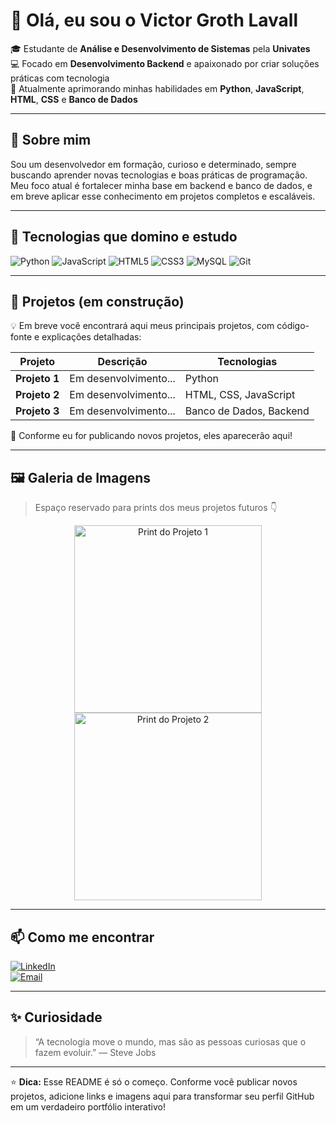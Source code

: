 # 👋 Olá, eu sou o Victor Groth Lavall

🎓 Estudante de **Análise e Desenvolvimento de Sistemas** pela **Univates**  
💻 Focado em **Desenvolvimento Backend** e apaixonado por criar soluções práticas com tecnologia  
🚀 Atualmente aprimorando minhas habilidades em **Python**, **JavaScript**, **HTML**, **CSS** e **Banco de Dados**

---

## 🧠 Sobre mim

Sou um desenvolvedor em formação, curioso e determinado, sempre buscando aprender novas tecnologias e boas práticas de programação.  
Meu foco atual é fortalecer minha base em backend e banco de dados, e em breve aplicar esse conhecimento em projetos completos e escaláveis.

---

## 🧩 Tecnologias que domino e estudo

![Python](https://img.shields.io/badge/Python-3776AB?logo=python&logoColor=white)
![JavaScript](https://img.shields.io/badge/JavaScript-F7DF1E?logo=javascript&logoColor=black)
![HTML5](https://img.shields.io/badge/HTML5-E34F26?logo=html5&logoColor=white)
![CSS3](https://img.shields.io/badge/CSS3-1572B6?logo=css3&logoColor=white)
![MySQL](https://img.shields.io/badge/MySQL-005C84?logo=mysql&logoColor=white)
![Git](https://img.shields.io/badge/Git-F05032?logo=git&logoColor=white)

---

## 📂 Projetos (em construção)

💡 Em breve você encontrará aqui meus principais projetos, com código-fonte e explicações detalhadas:

| Projeto | Descrição | Tecnologias |
|----------|------------|--------------|
| **Projeto 1** | Em desenvolvimento... | Python |
| **Projeto 2** | Em desenvolvimento... | HTML, CSS, JavaScript |
| **Projeto 3** | Em desenvolvimento... | Banco de Dados, Backend |

🧱 Conforme eu for publicando novos projetos, eles aparecerão aqui!

---

## 🖼️ Galeria de Imagens

> Espaço reservado para prints dos meus projetos futuros 👇  

<p align="center">
  <img src="https://via.placeholder.com/300x180.png?text=Projeto+1" alt="Print do Projeto 1" width="300"/>
  <img src="https://via.placeholder.com/300x180.png?text=Projeto+2" alt="Print do Projeto 2" width="300"/>
</p>

---

## 📫 Como me encontrar

[![LinkedIn](https://img.shields.io/badge/LinkedIn-0A66C2?logo=linkedin&logoColor=white)](https://linkedin.com/in/victorlavall)  
[![Email](https://img.shields.io/badge/Email-victorlavall946@gmail.com-red?logo=gmail&logoColor=white)](mailto:victorlavall946@gmail.com)

---

## ✨ Curiosidade
> “A tecnologia move o mundo, mas são as pessoas curiosas que o fazem evoluir.” — Steve Jobs

---

⭐ **Dica:** Esse README é só o começo. Conforme você publicar novos projetos, adicione links e imagens aqui para transformar seu perfil GitHub em um verdadeiro portfólio interativo!
